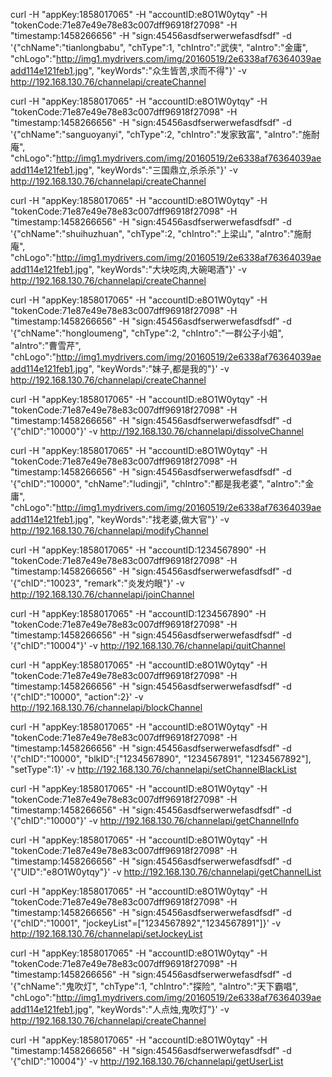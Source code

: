 curl -H "appKey:1858017065" -H "accountID:e8O1W0ytqy" -H "tokenCode:71e87e49e78e83c007dff96918f27098" -H "timestamp:1458266656" -H "sign:45456asdfserwerwefasdfsdf" -d '{"chName":"tianlongbabu", "chType":1, "chIntro":"武侠", "aIntro":"金庸", "chLogo":"http://img1.mydrivers.com/img/20160519/2e6338af76364039aeadd114e121feb1.jpg", "keyWords":"众生皆苦,求而不得"}' -v http://192.168.130.76/channelapi/createChannel

curl -H "appKey:1858017065" -H "accountID:e8O1W0ytqy" -H "tokenCode:71e87e49e78e83c007dff96918f27098" -H "timestamp:1458266656" -H "sign:45456asdfserwerwefasdfsdf" -d '{"chName":"sanguoyanyi", "chType":2, "chIntro":"发家致富", "aIntro":"施耐庵", "chLogo":"http://img1.mydrivers.com/img/20160519/2e6338af76364039aeadd114e121feb1.jpg", "keyWords":"三国鼎立,杀杀杀"}' -v http://192.168.130.76/channelapi/createChannel

curl -H "appKey:1858017065" -H "accountID:e8O1W0ytqy" -H "tokenCode:71e87e49e78e83c007dff96918f27098" -H "timestamp:1458266656" -H "sign:45456asdfserwerwefasdfsdf" -d '{"chName":"shuihuzhuan", "chType":2, "chIntro":"上梁山", "aIntro":"施耐庵", "chLogo":"http://img1.mydrivers.com/img/20160519/2e6338af76364039aeadd114e121feb1.jpg", "keyWords":"大块吃肉,大碗喝酒"}' -v http://192.168.130.76/channelapi/createChannel

curl -H "appKey:1858017065" -H "accountID:e8O1W0ytqy" -H "tokenCode:71e87e49e78e83c007dff96918f27098" -H "timestamp:1458266656" -H "sign:45456asdfserwerwefasdfsdf" -d '{"chName":"hongloumeng", "chType":2, "chIntro":"一群公子小姐", "aIntro":"曹雪芹", "chLogo":"http://img1.mydrivers.com/img/20160519/2e6338af76364039aeadd114e121feb1.jpg", "keyWords":"妹子,都是我的"}' -v http://192.168.130.76/channelapi/createChannel

curl -H "appKey:1858017065" -H "accountID:e8O1W0ytqy" -H "tokenCode:71e87e49e78e83c007dff96918f27098" -H "timestamp:1458266656" -H "sign:45456asdfserwerwefasdfsdf" -d '{"chID":"10000"}' -v http://192.168.130.76/channelapi/dissolveChannel

curl -H "appKey:1858017065" -H "accountID:e8O1W0ytqy" -H "tokenCode:71e87e49e78e83c007dff96918f27098" -H "timestamp:1458266656" -H "sign:45456asdfserwerwefasdfsdf" -d '{"chID":"10000", "chName":"ludingji", "chIntro":"都是我老婆", "aIntro":"金庸", "chLogo":"http://img1.mydrivers.com/img/20160519/2e6338af76364039aeadd114e121feb1.jpg", "keyWords":"找老婆,做大官"}' -v http://192.168.130.76/channelapi/modifyChannel

curl -H "appKey:1858017065" -H "accountID:1234567890" -H "tokenCode:71e87e49e78e83c007dff96918f27098" -H "timestamp:1458266656" -H "sign:45456asdfserwerwefasdfsdf" -d '{"chID":"10023", "remark":"炎发灼眼"}' -v http://192.168.130.76/channelapi/joinChannel

curl -H "appKey:1858017065" -H "accountID:1234567890" -H "tokenCode:71e87e49e78e83c007dff96918f27098" -H "timestamp:1458266656" -H "sign:45456asdfserwerwefasdfsdf" -d '{"chID":"10004"}' -v http://192.168.130.76/channelapi/quitChannel

curl -H "appKey:1858017065" -H "accountID:e8O1W0ytqy" -H "tokenCode:71e87e49e78e83c007dff96918f27098" -H "timestamp:1458266656" -H "sign:45456asdfserwerwefasdfsdf" -d '{"chID":"10000", "action":2}' -v http://192.168.130.76/channelapi/blockChannel

curl -H "appKey:1858017065" -H "accountID:e8O1W0ytqy" -H "tokenCode:71e87e49e78e83c007dff96918f27098" -H "timestamp:1458266656" -H "sign:45456asdfserwerwefasdfsdf" -d '{"chID":"10000", "blkID":["1234567890", "1234567891", "1234567892"], "setType":1}' -v http://192.168.130.76/channelapi/setChannelBlackList

curl -H "appKey:1858017065" -H "accountID:e8O1W0ytqy" -H "tokenCode:71e87e49e78e83c007dff96918f27098" -H "timestamp:1458266656" -H "sign:45456asdfserwerwefasdfsdf" -d '{"chID":"10000"}' -v http://192.168.130.76/channelapi/getChannelInfo

curl -H "appKey:1858017065" -H "accountID:e8O1W0ytqy" -H "tokenCode:71e87e49e78e83c007dff96918f27098" -H "timestamp:1458266656" -H "sign:45456asdfserwerwefasdfsdf" -d '{"UID":"e8O1W0ytqy"}' -v http://192.168.130.76/channelapi/getChannelList

curl -H "appKey:1858017065" -H "accountID:e8O1W0ytqy" -H "tokenCode:71e87e49e78e83c007dff96918f27098" -H "timestamp:1458266656" -H "sign:45456asdfserwerwefasdfsdf" -d '{"chID":"10001", "jockeyList"=["1234567892","1234567891"]}' -v http://192.168.130.76/channelapi/setJockeyList

curl -H "appKey:1858017065" -H "accountID:e8O1W0ytqy" -H "tokenCode:71e87e49e78e83c007dff96918f27098" -H "timestamp:1458266656" -H "sign:45456asdfserwerwefasdfsdf" -d '{"chName":"鬼吹灯", "chType":1, "chIntro":"探险", "aIntro":"天下霸唱", "chLogo":"http://img1.mydrivers.com/img/20160519/2e6338af76364039aeadd114e121feb1.jpg", "keyWords":"人点烛,鬼吹灯"}' -v http://192.168.130.76/channelapi/createChannel

curl -H "appKey:1858017065" -H "accountID:e8O1W0ytqy" -H "timestamp:1458266656" -H "sign:45456asdfserwerwefasdfsdf" -d '{"chID":"10004"}' -v http://192.168.130.76/channelapi/getUserList
